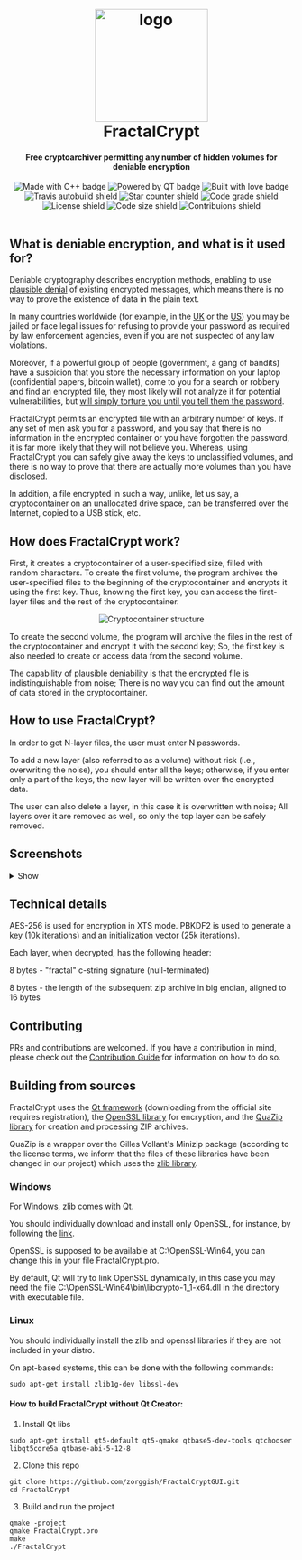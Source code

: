 <div align="center">
  <h1>
  <br>
  <img alt="logo" src="https://raw.githubusercontent.com/zorggish/FractalCryptGUI/master/logo.png" alt="Markdownify" width="200">
  <br>
  FractalCrypt
  <br>
  </h1>
  
  <h4>Free cryptoarchiver permitting any number of hidden volumes for deniable encryption</h4>

  <img alt="Made with C++ badge" src="https://forthebadge.com/images/badges/made-with-c-plus-plus.svg">
  <img alt="Powered by QT badge" src="https://forthebadge.com/images/badges/powered-by-qt.svg">
  <img alt="Built with love badge" src="https://forthebadge.com/images/badges/built-with-love.svg">
  <br>
  <img alt="Travis autobuild shield" src="https://img.shields.io/travis/zorggish/FractalCryptGUI?style=flat-square">
  <img alt="Star counter shield" src="https://img.shields.io/github/stars/zorggish/FractalCryptGUI?style=flat-square">
  <img alt="Code grade shield" src="https://img.shields.io/codacy/grade/98d263fe8c7b4f879f2e365b94f80d75?style=flat-square">
  <img alt="License shield" src="https://img.shields.io/github/license/zorggish/FractalCryptGUI?style=flat-square">
  <img alt="Code size shield" src="https://img.shields.io/github/languages/code-size/zorggish/FractalCryptGUI?style=flat-square">
  <img alt="Contribuions shield" src="https://img.shields.io/badge/contributions-welcome!-success?style=flat-square">
</div>
<br>

## What is deniable encryption, and what is it used for?
Deniable cryptography describes encryption methods, enabling to use [plausible denial](https://en.wikipedia.org/wiki/Plausible_deniability#Use_in_cryptography) of existing encrypted messages, which means there is no way to prove the existence of data in the plain text.

In many countries worldwide (for example, in the [UK](https://www.theverge.com/2017/5/17/15653786/rabbani-encryption-password-charged-terrorism-uk-airport) or the [US](https://www.theregister.com/2017/08/30/ex_cop_jailed_for_not_decrypting_data/)) you may be jailed or face legal issues for refusing to provide your password as required by law enforcement agencies, even if you are not suspected of any law violations.

Moreover, if a powerful group of people (government, a gang of bandits) have a suspicion that you store the necessary information on your laptop (confidential papers, bitcoin wallet), come to you for a search or robbery and find an encrypted file, they most likely will not analyze it for potential vulnerabilities, but [will simply torture you until you tell them the password](https://imgs.xkcd.com/comics/security.png).

FractalCrypt permits an encrypted file with an arbitrary number of keys. If any set of men ask you for a password, and you say that there is no information in the encrypted container or you have forgotten the password, it is far more likely that they will not believe you. Whereas, using FractalCrypt you can safely give away the keys to unclassified volumes, and there is no way to prove that there are actually more volumes than you have disclosed.

In addition, a file encrypted in such a way, unlike, let us say, a cryptocontainer on an unallocated drive space, can be transferred over the Internet, copied to a USB stick, etc.


## How does FractalCrypt work?
First, it creates a cryptocontainer of a user-specified size, filled with random characters. To create the first volume, the program archives the user-specified files to the beginning of the cryptocontainer and encrypts it using the first key. Thus, knowing the first key, you can access the first-layer files and the rest of the cryptocontainer.

<div align="center"><img alt="Cryptocontainer structure" src="https://i.ibb.co/FqY309M/file-struct.png"></div>

To create the second volume, the program will archive the files in the rest of the cryptocontainer and encrypt it with the second key; So, the first key is also needed to create or access data from the second volume.

The capability of plausible deniability is that the encrypted file is indistinguishable from noise; There is no way you can find out the amount of data stored in the cryptocontainer.

## How to use FractalCrypt?
In order to get N-layer files, the user must enter N passwords.

To add a new layer (also referred to as a volume) without risk (i.e., overwriting the noise), you should enter all the keys; otherwise, if you enter only a part of the keys, the new layer will be written over the encrypted data.

The user can also delete a layer, in this case it is overwritten with noise; All layers over it are removed as well, so only the top layer can be safely removed.

## Screenshots
<details>
  <summary>Show</summary>
  <p>Startup window</p><img alt="Startup window screenshot" src="https://i.ibb.co/qyNXL68/1.png"><br>
  <p>Creating new container</p><img alt="Creating new container window screenshot" src="https://i.ibb.co/LxFWNx2/2.png"><br>
  <p>Main window. Two passwords are entered, so it is possible to get the files of the second volume or create a third one </p><br><img alt="Main window screenshot" src="https://i.ibb.co/gvXXJSZ/3.png">
  <p>Archive creation window</p><img alt="Archive creation window screenshot" src="https://i.ibb.co/7tNHd3v/4.png"><br>
</details>

## Technical details 
AES-256 is used for encryption in XTS mode.
PBKDF2 is used to generate a key (10k iterations) and an initialization vector (25k iterations).

Each layer, when decrypted, has the following header:

8 bytes - "fractal" c-string signature (null-terminated)

8 bytes - the length of the subsequent zip archive in big endian, aligned to 16 bytes

## Contributing

PRs and contributions are welcomed. If you have a contribution in mind, please check out the [Contribution Guide](https://github.com/zorggish/FractalCryptGUI/blob/master/CONTRIBUTING.md) for information on how to do so.

## Building from sources
FractalCrypt uses the [Qt framework](https://account.qt.io/downloads) (downloading from the official site requires registration), the [OpenSSL library](https://www.openssl.org/) for encryption, and the [QuaZip library](http://quazip.sourceforge.net/) for creation and processing ZIP archives.

QuaZip is a wrapper over the Gilles Vollant's Minizip package (according to the license terms, we inform that the files of these libraries have been changed in our project) which uses the [zlib library](https://www.zlib.net/).

### Windows
For Windows, zlib comes with Qt.

You should individually download and install only OpenSSL, for instance, by following the [link](https://slproweb.com/products/Win32OpenSSL.html).

OpenSSL is supposed to be available at C:\OpenSSL-Win64, you can change this in your file FractalCrypt.pro. 

By default, Qt will try to link OpenSSL dynamically, in this case you may need the file C:\OpenSSL-Win64\bin\libcrypto-1_1-x64.dll in the directory with executable file.

### Linux
You should individually install the zlib and openssl libraries if they are not included in your distro.

On apt-based systems, this can be done with the following commands:
```
sudo apt-get install zlib1g-dev libssl-dev
```
#### How to build FractalCrypt without Qt Creator:
1. Install Qt libs
```
sudo apt-get install qt5-default qt5-qmake qtbase5-dev-tools qtchooser libqt5core5a qtbase-abi-5-12-8
```
2. Clone this repo
```
git clone https://github.com/zorggish/FractalCryptGUI.git
cd FractalCrypt
```
3. Build and run the project
```
qmake -project
qmake FractalCrypt.pro
make
./FractalCrypt
```
